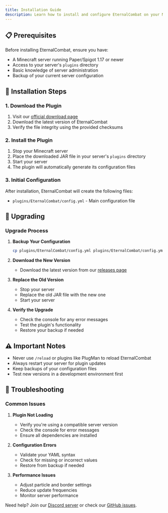 ```yaml
---
title: Installation Guide
description: Learn how to install and configure EternalCombat on your Minecraft server
---
```


## 📋 Prerequisites

Before installing EternalCombat, ensure you have:

- A Minecraft server running Paper/Spigot 1.17 or newer
- Access to your server's `plugins` directory
- Basic knowledge of server administration
- Backup of your current server configuration

## 🚀 Installation Steps

### 1. Download the Plugin

1. Visit our [official download page](https://github.com/EternalCodeTeam/EternalCombat/releases)
2. Download the latest version of EternalCombat
3. Verify the file integrity using the provided checksums

### 2. Install the Plugin

1. Stop your Minecraft server
2. Place the downloaded JAR file in your server's `plugins` directory
3. Start your server
4. The plugin will automatically generate its configuration files

### 3. Initial Configuration

After installation, EternalCombat will create the following files:

- `plugins/EternalCombat/config.yml` - Main configuration file

## 🔄 Upgrading

### Upgrade Process

1. **Backup Your Configuration**

   ```bash
   cp plugins/EternalCombat/config.yml plugins/EternalCombat/config.yml.backup
   ```

2. **Download the New Version**

   - Download the latest version from our [releases page](https://github.com/EternalCodeTeam/EternalCombat/releases)

3. **Replace the Old Version**

   - Stop your server
   - Replace the old JAR file with the new one
   - Start your server

4. **Verify the Upgrade**
   - Check the console for any error messages
   - Test the plugin's functionality
   - Restore your backup if needed

## ⚠️ Important Notes

- Never use `/reload` or plugins like PlugMan to reload EternalCombat
- Always restart your server for plugin updates
- Keep backups of your configuration files
- Test new versions in a development environment first

## 🔧 Troubleshooting

### Common Issues

1. **Plugin Not Loading**

   - Verify you're using a compatible server version
   - Check the console for error messages
   - Ensure all dependencies are installed

2. **Configuration Errors**

   - Validate your YAML syntax
   - Check for missing or incorrect values
   - Restore from backup if needed

3. **Performance Issues**
   - Adjust particle and border settings
   - Reduce update frequencies
   - Monitor server performance

<Alert type="info">
 Need help? Join our <a href="https://discord.gg/FQ7jmGBd6c">Discord server</a> or check our <a href="https://github.com/EternalCodeTeam/EternalCombat/issues">GitHub issues</a>.
</Alert>
